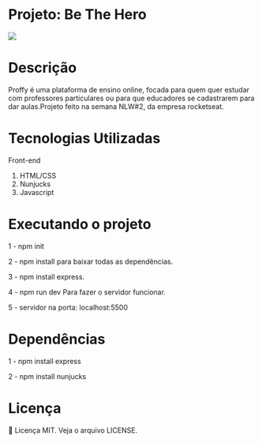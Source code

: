 # Projeto: Be The Hero

 ![](/public/images/gifs/darktheme.gif)

# Descrição

Proffy é uma plataforma de ensino online, focada para quem quer estudar com professores particulares ou para que educadores se cadastrarem para dar aulas.Projeto feito na semana NLW#2, da empresa rocketseat.


# Tecnologias Utilizadas

Front-end

1. HTML/CSS
2. Nunjucks
3. Javascript


# Executando o projeto

1 - npm init

2 - npm install para baixar todas as dependências.

3 - npm install express.

4 - npm run dev Para fazer o servidor funcionar.

5 - servidor na porta: localhost:5500


# Dependências

1 - npm install express

2 - npm install nunjucks


# Licença

:book: Licença MIT. Veja o arquivo LICENSE.
